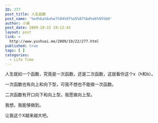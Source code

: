 ```yaml
---
ID: 277
post_title: 人生函数
post_name: '%e4%ba%ba%e7%94%9f%e5%87%bd%e6%95%b0'
author: 小奥
post_date: 2009-10-22 19:12:43
layout: post
link: >
  http://www.yushuai.me/2009/10/22/277.html
published: true
tags: [ ]
categories:
  - Life Time
---
```

人生就如一个函数，究竟是一次函数，还是二次函数，这就看你这个x（h和b）。

一次函数也有向上和向下型，可我不想也不能做一次函数。

二次函数有开口向下和向上型，我愿做向上型。

我想，我能够做到。

让我这个X越来越大吧。